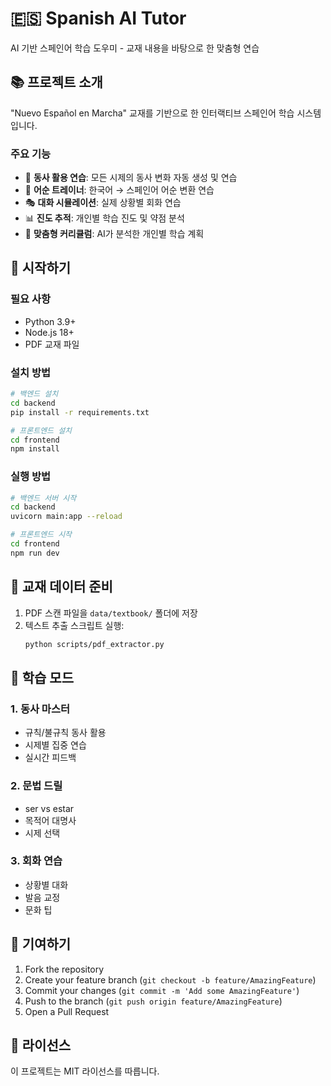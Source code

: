 # 🇪🇸 Spanish AI Tutor

AI 기반 스페인어 학습 도우미 - 교재 내용을 바탕으로 한 맞춤형 연습

## 📚 프로젝트 소개

"Nuevo Español en Marcha" 교재를 기반으로 한 인터랙티브 스페인어 학습 시스템입니다.

### 주요 기능

- 🔄 **동사 활용 연습**: 모든 시제의 동사 변화 자동 생성 및 연습
- 📝 **어순 트레이너**: 한국어 → 스페인어 어순 변환 연습
- 🎭 **대화 시뮬레이션**: 실제 상황별 회화 연습
- 📊 **진도 추적**: 개인별 학습 진도 및 약점 분석
- 🎯 **맞춤형 커리큘럼**: AI가 분석한 개인별 학습 계획

## 🚀 시작하기

### 필요 사항
- Python 3.9+
- Node.js 18+
- PDF 교재 파일

### 설치 방법

```bash
# 백엔드 설치
cd backend
pip install -r requirements.txt

# 프론트엔드 설치
cd frontend
npm install
```

### 실행 방법

```bash
# 백엔드 서버 시작
cd backend
uvicorn main:app --reload

# 프론트엔드 시작
cd frontend
npm run dev
```

## 📖 교재 데이터 준비

1. PDF 스캔 파일을 `data/textbook/` 폴더에 저장
2. 텍스트 추출 스크립트 실행:
   ```bash
   python scripts/pdf_extractor.py
   ```

## 🎯 학습 모드

### 1. 동사 마스터
- 규칙/불규칙 동사 활용
- 시제별 집중 연습
- 실시간 피드백

### 2. 문법 드릴
- ser vs estar
- 목적어 대명사
- 시제 선택

### 3. 회화 연습
- 상황별 대화
- 발음 교정
- 문화 팁

## 🤝 기여하기

1. Fork the repository
2. Create your feature branch (`git checkout -b feature/AmazingFeature`)
3. Commit your changes (`git commit -m 'Add some AmazingFeature'`)
4. Push to the branch (`git push origin feature/AmazingFeature`)
5. Open a Pull Request

## 📝 라이선스

이 프로젝트는 MIT 라이선스를 따릅니다.
